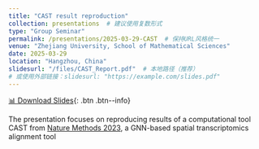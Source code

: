 ```yaml
---
title: "CAST result reproduction"
collection: presentations  # 建议使用复数形式
type: "Group Seminar"
permalink: /presentations/2025-03-29-CAST  # 保持URL风格统一
venue: "Zhejiang University, School of Mathematical Sciences"
date: 2025-03-29
location: "Hangzhou, China"
slidesurl: "/files/CAST_Report.pdf"  # 本地路径（推荐）
# 或使用外部链接：slidesurl: "https://example.com/slides.pdf"
---
```


[📊 Download Slides](/files/Cast_Report.pdf){: .btn .btn--info}  
<!-- 添加按钮式链接（需主题支持btn样式） -->

The presentation focuses on reproducing results of a computational tool CAST from [Nature Methods 2023](https://doi.org/10.1038/s41592-024-02410-7), a GNN-based spatial transcriptomics alignment tool
